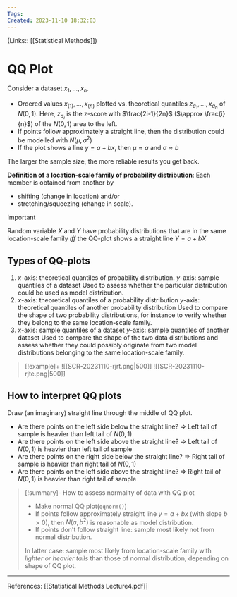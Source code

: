 ```yaml
---
Tags: 
Created: 2023-11-10 18:32:03
---
```

(Links:: [[Statistical Methods]])
# QQ Plot
Consider a dataset $x_{1}, ..., x_{n}$.
- Ordered values $x_{(1)},...,x_{(n)}$ plotted vs. theoretical quantiles $z_{a_{1}},...,x_{a_{n}}$ of $N(0,1)$.
  Here, $z_{a_{i}}$ is the z-score with $\frac{2i-1}{2n}$ ($\approx \frac{i}{n}$) of the $N(0,1)$ area to the left.
- If points follow approximately a straight line, then the distribution could be modelled with $N(\mu, \sigma^{2})$
- If the plot shows a line $y=a+bx$, then $\mu\approx a$ and $\sigma\approx b$

The larger the sample size, the more reliable results you get back.

**Definition of a location-scale family of probability distribution**:
Each member is obtained from another by
- shifting (change in location) and/or
- stretching/squeezing (change in scale).

> [!important] 
> Random variable $X$ and $Y$ have probability distributions that are in the same location-scale family *iff* the QQ-plot shows a straight line $Y=a+bX$

## Types of QQ-plots
1. $x$-axis: theoretical quantiles of probability distribution.
   $y$-axis: sample quantiles of a dataset
   Used to assess whether the particular distribution could be used as model distribution.
2. $x$-axis: theoretical quantiles of a probability distribution
   $y$-axis: theoretical quantiles of another probability distribution
   Used to compare the shape of two probability distributions, for instance to verify whether they belong to the same location-scale family.
3. $x$-axis: sample quantiles of a dataset
   $y$-axis: sample quantiles of another dataset
   Used to compare the shape of the two data distributions and assess whether they could possibly originate from two model distributions belonging to the same location-scale family.

> [!example]+
> ![[SCR-20231110-rjrt.png|500]]
> ![[SCR-20231110-rjte.png|500]]

## How to interpret QQ plots
Draw (an imaginary) straight line through the middle of QQ plot.
- Are there points on the left side below the straight line?
  => Left tail of sample is heavier than left tail of $N(0,1)$
- Are there points on the left side above the straight line?
  => Left tail of $N(0,1)$ is heavier than left tail of sample
- Are there points on the right side below the straight line?
  => Right tail of sample is heavier than right tail of $N(0,1)$
- Are there points on the left side above the straight line?
  => Right tail of $N(0,1)$ is heavier than right tail of sample
  
> [!summary]- How to assess normality of data with QQ plot
> - Make normal QQ plot(`qqnorm()`)
> - If points follow approximately straight line $y=a+bx$ (with slope $b>0$), then $N(a,b^{2})$ is reasonable as model distribution.
> - If points don't follow straight line: sample most likely not from normal distribution.
> 
> In latter case: sample most likely from location-scale family with *lighter or heavier tails* than those of normal distribution, depending on shape of QQ plot.

---
References: [[Statistical Methods Lecture4.pdf]]